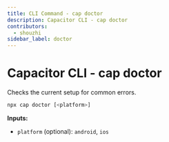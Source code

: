 ```yaml
---
title: CLI Command - cap doctor
description: Capacitor CLI - cap doctor
contributors:
  - shouzhi
sidebar_label: doctor
---
```


# Capacitor CLI - cap doctor

Checks the current setup for common errors.

```bash
npx cap doctor [<platform>]
```

<strong>Inputs:</strong>

- `platform` (optional): `android`, `ios`
